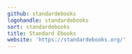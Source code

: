 ```yaml
---
github: standardebooks
logohandle: standardebooks
sort: standardebooks
title: Standard Ebooks
website: 'https://standardebooks.org/'
---
```

